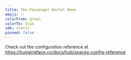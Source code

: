 ```yaml
---
title: The Passenger Hostel Demo
emoji: 📈
colorFrom: green
colorTo: blue
sdk: static
pinned: false
---
```


Check out the configuration reference at https://huggingface.co/docs/hub/spaces-config-reference
